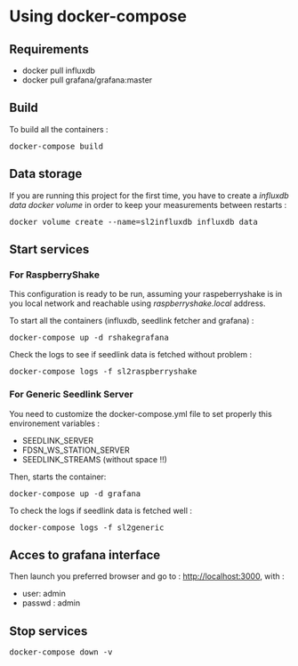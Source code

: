 # Using docker-compose



## Requirements
* docker pull influxdb
* docker pull grafana/grafana:master


## Build


To build all the containers :
<pre>docker-compose build</pre>



## Data storage
If you are running this project for the first time, you have to create a *influxdb data docker volume* in order to keep your measurements between restarts :

<pre>
docker volume create --name=sl2influxdb_influxdb_data
</pre>


## Start services

### For RaspberryShake
This configuration is ready to be run, assuming your raspeberryshake is in you local network and
reachable using *raspberryshake.local* address.

To start all the containers (influxdb, seedlink fetcher and grafana) :
<pre>
docker-compose up -d rshakegrafana
</pre>

Check the logs to see if seedlink data is fetched without problem :
<pre>
docker-compose logs -f sl2raspberryshake
</pre>

### For Generic Seedlink Server
You need to customize the docker-compose.yml file to set properly this environement variables :

* SEEDLINK_SERVER
* FDSN\_WS\_STATION_SERVER
* SEEDLINK_STREAMS (without space !!)

Then, starts the container:
<pre>docker-compose up -d grafana</pre>

To check the logs if seedlink data is fetched well :
<pre>
docker-compose logs -f sl2generic
</pre>

## Acces to grafana interface
Then launch you preferred browser and go to : [http://localhost:3000](http://localhost:3000), with :

* user: admin
* passwd : admin

## Stop services
<pre>docker-compose down -v</pre>
